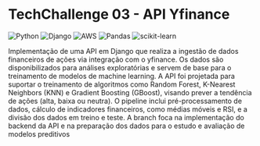 # TechChallenge 03 - API Yfinance

![Python](https://img.shields.io/badge/Python-3776AB?style=for-the-badge&logo=python&logoColor=white) ![Django](https://img.shields.io/badge/django-%23092E20.svg?style=for-the-badge&logo=django&logoColor=white) ![AWS](https://img.shields.io/badge/AWS-000.svg?style=for-the-badge&logo=amazon-aws&logoColor=white)
 ![Pandas](https://img.shields.io/badge/pandas-%23150458.svg?style=for-the-badge&logo=pandas&logoColor=white) ![scikit-learn](https://img.shields.io/badge/scikit--learn-%23F7931E.svg?style=for-the-badge&logo=scikit-learn&logoColor=white)

Implementação de uma API em Django que realiza a ingestão de dados financeiros de ações via integração com o yfinance. Os dados são disponibilizados para análises exploratórias e servem de base para o treinamento de modelos de machine learning. A API foi projetada para suportar o treinamento de algoritmos como Random Forest, K-Nearest Neighbors (KNN) e Gradient Boosting (GBoost), visando prever a tendência de ações (alta, baixa ou neutra). O pipeline inclui pré-processamento de dados, cálculo de indicadores financeiros, como médias móveis e RSI, e a divisão dos dados em treino e teste. A branch foca na implementação do backend da API e na preparação dos dados para o estudo e avaliação de modelos preditivos
